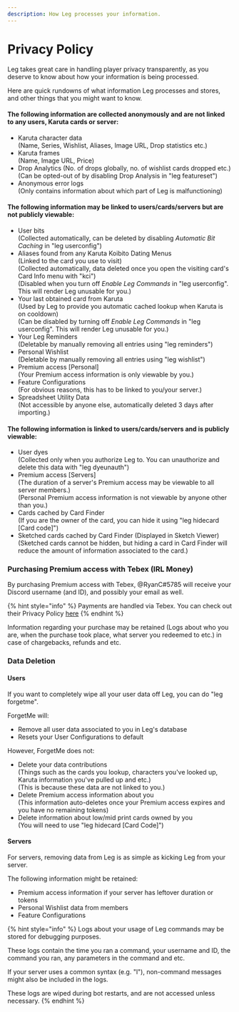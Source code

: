 ```yaml
---
description: How Leg processes your information.
---
```


# Privacy Policy

Leg takes great care in handling player privacy transparently, as you deserve to know about how your information is being processed.

Here are quick rundowns of what information Leg processes and stores, and other things that you might want to know.

#### The following information are collected anonymously and are not linked to any users, Karuta cards or server:

* Karuta character data\
  (Name, Series, Wishlist, Aliases, Image URL, Drop statistics etc.)
* Karuta frames\
  (Name, Image URL, Price)
* Drop Analytics (No. of drops globally, no. of wishlist cards dropped etc.)\
  (Can be opted-out of by disabling Drop Analysis in "leg featureset")
* Anonymous error logs\
  (Only contains information about which part of Leg is malfunctioning)

#### The following information may be linked to users/cards/servers but are not publicly viewable:

* User bits\
  (Collected automatically, can be deleted by disabling _Automatic Bit Caching_ in "leg userconfig")
* Aliases found from any Karuta Koibito Dating Menus\
  (Linked to the card you use to visit)\
  (Collected automatically, data deleted once you open the visiting card's Card Info menu with "kci")\
  (Disabled when you turn off _Enable Leg Commands_ in "leg userconfig". This will render Leg unusable for you.)
* Your last obtained card from Karuta\
  (Used by Leg to provide you automatic cached lookup when Karuta is on cooldown)\
  (Can be disabled by turning off _Enable Leg Commands_ in "leg userconfig". This will render Leg unusable for you.)
* Your Leg Reminders\
  (Deletable by manually removing all entries using "leg reminders")
* Personal Wishlist\
  (Deletable by manually removing all entries using "leg wishlist")
* Premium access \[Personal]\
  (Your Premium access information is only viewable by you.)
* Feature Configurations\
  (For obvious reasons, this has to be linked to you/your server.)
* Spreadsheet Utility Data\
  (Not accessible by anyone else, automatically deleted 3 days after importing.)

#### The following information is linked to users/cards/servers and is publicly viewable:

* User dyes\
  (Collected only when you authorize Leg to. You can unauthorize and delete this data with "leg dyeunauth")
* Premium access \[Servers]\
  (The duration of a server's Premium access may be viewable to all server members.)\
  (Personal Premium access information is not viewable by anyone other than you.)
* Cards cached by Card Finder\
  (If you are the owner of the card, you can hide it using "leg hidecard \[Card code]")
* Sketched cards cached by Card Finder (Displayed in Sketch Viewer)\
  (Sketched cards cannot be hidden, but hiding a card in Card Finder will reduce the amount of information associated to the card.)

### Purchasing Premium access with Tebex (IRL Money)

By purchasing Premium access with Tebex, @RyanC#5785 will receive your Discord username (and ID), and possibly your email as well.

{% hint style="info" %}
Payments are handled via Tebex. You can check out their Privacy Policy [here](https://www.tebex.io/legal/privacy)
{% endhint %}

Information regarding your purchase may be retained (Logs about who you are, when the purchase took place, what server you redeemed to etc.) in case of chargebacks, refunds and etc.

### Data Deletion

#### Users

If you want to completely wipe all your user data off Leg, you can do "leg forgetme".

ForgetMe will:

* Remove all user data associated to you in Leg's database
* Resets your User Configurations to default

However, ForgetMe does not:

* Delete your data contributions\
  (Things such as the cards you lookup, characters you've looked up, Karuta information you've pulled up and etc.)\
  (This is because these data are not linked to you.)
* Delete Premium access information about you\
  (This information auto-deletes once your Premium access expires and you have no remaining tokens)
* Delete information about low/mid print cards owned by you\
  (You will need to use "leg hidecard \[Card Code]")

#### Servers

For servers, removing data from Leg is as simple as kicking Leg from your server.

The following information might be retained:

* Premium access information if your server has leftover duration or tokens
* Personal Wishlist data from members
* Feature Configurations

{% hint style="info" %}
Logs about your usage of Leg commands may be stored for debugging purposes.

These logs contain the time you ran a command, your username and ID, the command you ran, any parameters in the command and etc.

If your server uses a common syntax (e.g. "l"), non-command messages might also be included in the logs.

These logs are wiped during bot restarts, and are not accessed unless necessary.
{% endhint %}
